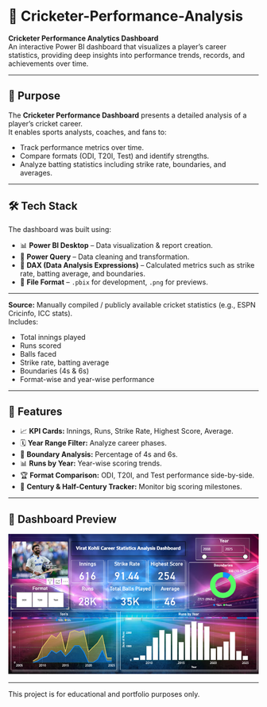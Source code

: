 # 🏏 Cricketer-Performance-Analysis

**Cricketer Performance Analytics Dashboard**  
An interactive Power BI dashboard that visualizes a player’s career statistics, providing deep insights into performance trends, records, and achievements over time.

---

## 🎯  Purpose
The **Cricketer Performance Dashboard** presents a detailed analysis of a player’s cricket career.  
It enables sports analysts, coaches, and fans to:
- Track performance metrics over time.
- Compare formats (ODI, T20I, Test) and identify strengths.
- Analyze batting statistics including strike rate, boundaries, and averages.

---

## 🛠 Tech Stack
The dashboard was built using:
- 📊 **Power BI Desktop** – Data visualization & report creation.
- 🔄 **Power Query** – Data cleaning and transformation.
- 📐 **DAX (Data Analysis Expressions)** – Calculated metrics such as strike rate, batting average, and boundaries.
- 📂 **File Format** – `.pbix` for development, `.png` for previews.

---

**Source:** Manually compiled / publicly available cricket statistics (e.g., ESPN Cricinfo, ICC stats).  
Includes:
- Total innings played
- Runs scored
- Balls faced
- Strike rate, batting average
- Boundaries (4s & 6s)
- Format-wise and year-wise performance

---

## 🌟 Features
- 📈 **KPI Cards:** Innings, Runs, Strike Rate, Highest Score, Average.
- 🗓 **Year Range Filter:** Analyze career phases.
- 🎯 **Boundary Analysis:** Percentage of 4s and 6s.
- 📊 **Runs by Year:** Year-wise scoring trends.
- 🏆 **Format Comparison:** ODI, T20I, and Test performance side-by-side.
- 📅 **Century & Half-Century Tracker:** Monitor big scoring milestones.

---

## 📸 Dashboard Preview
![Cricketer Performance Dashboard ](https://github.com/Deevanshugupta/Cricketer-Performance-Analysis/blob/main/playerdashboard.png)

---

This project is for educational and portfolio purposes only.

